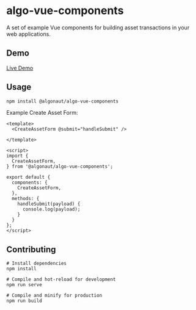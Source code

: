 # algo-vue-components

A set of example Vue components for building asset transactions in your web applications.

## Demo

[Live Demo](https://algonaut.github.io/algo-vue-components/)

## Usage

```bash
npm install @algonaut/algo-vue-components
```

Example Create Asset Form:

```
<template>
  <CreateAssetForm @submit="handleSubmit" />

</template>

<script>
import {
  CreateAssetForm,
} from '@algonaut/algo-vue-components';

export default {
  components: {
    CreateAssetForm,
  },
  methods: {
    handleSubmit(payload) {
      console.log(payload);
    }
  }
};
</script>
```

## Contributing

```
# Install dependencies
npm install

# Compile and hot-reload for development
npm run serve

# Compile and minify for production
npm run build
```

